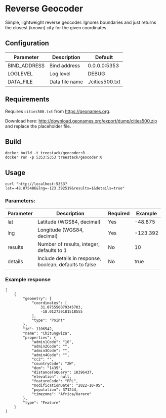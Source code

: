 # Reverse Geocoder

Simple, lightweight reverse geocoder. Ignores boundaries and just returns the closest (known) city for the given 
coordinates.

## Configuration

| Parameter    | Description    | Default         |
|--------------|----------------|-----------------|
| BIND_ADDRESS | Bind address   | 0.0.0.0:5353    |
| LOGLEVEL     | Log level      | DEBUG           |
| DATA_FILE    | Data file name | ./cities500.txt |

## Requirements

Requires `cities500.txt` from https://geonames.org.

Download here: http://download.geonames.org/export/dump/cities500.zip and replace the placeholder file.

## Build

    docker build -t treestack/geocoder:0 .
    docker run -p 5353:5353 treestack/geocoder:0

## Usage

    curl "http://localhost:5353?lat=-48.875486&lng=-123.392519&results=1&details=true"  

### Parameters:

| Parameter | Description                                             | Required | Example  |
|-----------|---------------------------------------------------------|----------|----------|
| lat       | Latitude (WGS84, decimal)                               | Yes      | -48.875  |
| lng       | Longitude (WGS84, decimal)                              | Yes      | -123.392 |
| results   | Number of results, integer, defaults to 1               | No       | 10       |
| details   | Include details in response, boolean, defaults to false | No       | true     |

### Example response

    [
        {
            "geometry": {
                "coordinates": [
                    31.075550079345703,
                    -18.012739181518555
                ],
                "type": "Point"
            },
            "id": 1106542,
            "name": "Chitungwiza",
            "properties": {
                "admin1Code": "10",
                "admin2Code": "",
                "admin3Code": "",
                "admin4Code": "",
                "cc2": "",
                "countryCode": "ZW",
                "dem": "1435",
                "distanceToQuery": 10396437,
                "elevation": null,
                "featureCode": "PPL",
                "modificationDate": "2022-10-05",
                "population": 371244,
                "timezone": "Africa/Harare"
            },
            "type": "Feature"
        }
    ]
